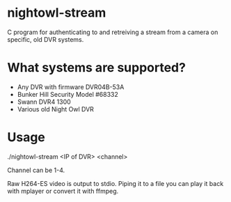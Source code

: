 # nightowl-stream

C program for authenticating to and retreiving a stream from a camera on specific, old DVR systems.

# What systems are supported?

* Any DVR with firmware DVR04B-53A
* Bunker Hill Security Model #68332
* Swann DVR4 1300
* Various old Night Owl DVR

# Usage

./nightowl-stream \<IP of DVR\> \<channel\>

Channel can be 1-4.

Raw H264-ES video is output to stdio.  Piping it to a file you can play it back
with mplayer or convert it with ffmpeg.
